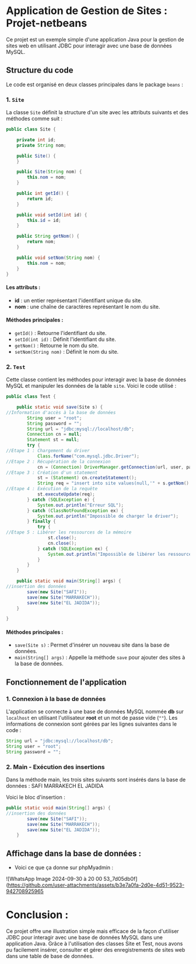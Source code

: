 # Application de Gestion de Sites : Projet-netbeans

Ce projet est un exemple simple d'une application Java pour la gestion de sites web en utilisant JDBC pour interagir avec une base de données MySQL. 

## Structure du code

Le code est organisé en deux classes principales dans le package `beans` :

### 1. `Site`

La classe `Site` définit la structure d'un site avec les attributs suivants et des méthodes comme suit :
```java
public class Site {

    private int id;
    private String nom;

    public Site() {
    }

    public Site(String nom) {
        this.nom = nom;
    }

    public int getId() {
        return id;
    }

    public void setId(int id) {
        this.id = id;
    }

    public String getNom() {
        return nom;
    }

    public void setNom(String nom) {
        this.nom = nom;
    }
}

```
#### Les attributs :
- **id** : un entier représentant l'identifiant unique du site.
- **nom** : une chaîne de caractères représentant le nom du site.

#### Méthodes principales :
- `getId()` : Retourne l'identifiant du site.
- `setId(int id)` : Définit l'identifiant du site.
- `getNom()` : Retourne le nom du site.
- `setNom(String nom)` : Définit le nom du site.

### 2. `Test`

Cette classe contient les méthodes pour interagir avec la base de données MySQL et manipuler les données de la table `site`. Voici le code utilisé : 
```java
public class Test {

    public static void save(Site s) {
//Information d'accès à la base de données
        String user = "root";
        String password = "";
        String url = "jdbc:mysql://localhost/db";
        Connection cn = null;
        Statement st = null;
        try {
//Etape 1 : Chargement du driver
            Class.forName("com.mysql.jdbc.Driver");
//Etape 2 : Récupération de la connexion
            cn = (Connection) DriverManager.getConnection(url, user, password);
//Etape 3 : Création d'un statement
            st = (Statement) cn.createStatement();
            String req = "insert into site values(null,'" + s.getNom() + "')";
//Etape 4 : Exécution de la requête
            st.executeUpdate(req);
        } catch (SQLException e) {
            System.out.println("Erreur SQL");
        } catch (ClassNotFoundException ex) {
            System.out.println("Impossible de charger le driver");
        } finally {
            try {
//Etape 5 : Libérer les ressources de la mémoire
                st.close();
                cn.close();
            } catch (SQLException ex) {
                System.out.println("Impossible de libérer les ressources");
            }
        }
    }

    public static void main(String[] args) {
//insertion des données
        save(new Site("SAFI"));
        save(new Site("MARRAKECH"));
        save(new Site("EL JADIDA"));
    }

}
```

#### Méthodes principales :
- `save(Site s)` : Permet d'insérer un nouveau site dans la base de données.
- `main(String[] args)` : Appelle la méthode `save` pour ajouter des sites à la base de données.

## Fonctionnement de l'application

### 1. Connexion à la base de données

L'application se connecte à une base de données MySQL nommée **db** sur `localhost` en utilisant l'utilisateur **root** et un mot de passe vide (`""`). Les informations de connexion sont gérées par les lignes suivantes dans le code :

```java
String url = "jdbc:mysql://localhost/db";
String user = "root";
String password = "";
```
### 2. Main - Exécution des insertions
Dans la méthode main, les trois sites suivants sont insérés dans la base de données :
SAFI
MARRAKECH
EL JADIDA

Voici le bloc d'insertion :

```java
public static void main(String[] args) {
//insertion des données
        save(new Site("SAFI"));
        save(new Site("MARRAKECH"));
        save(new Site("EL JADIDA"));
    }
```
## Affichage dans la base de données : 
- Voici ce que ça donne sur phpMyadmin :

![WhatsApp Image 2024-09-30 à 20 00 53_7d05db0f](https://github.com/user-attachments/assets/b3e7a0fa-2d0e-4d51-9523-942708925965

# Conclusion : 
Ce projet offre une illustration simple mais efficace de la façon d'utiliser JDBC pour interagir avec une base de données MySQL dans une application Java. Grâce à l'utilisation des classes Site et Test, nous avons pu facilement insérer, consulter et gérer des enregistrements de sites web dans une table de base de données.

